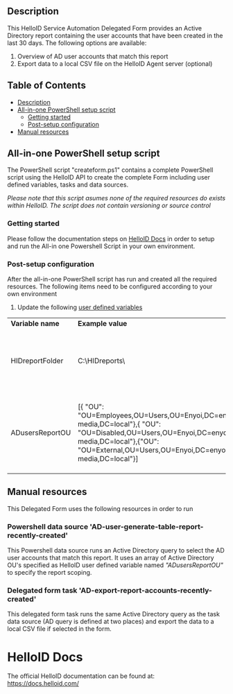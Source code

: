 <!-- Description -->
## Description
This HelloID Service Automation Delegated Form provides an Active Directory report containing the user accounts that have been created in the last 30 days. The following options are available:
 1. Overview of AD user accounts that match this report
 2. Export data to a local CSV file on the HelloID Agent server (optional)
 
<!-- TABLE OF CONTENTS -->
## Table of Contents
* [Description](#description)
* [All-in-one PowerShell setup script](#all-in-one-powershell-setup-script)
  * [Getting started](#getting-started)
  * [Post-setup configuration](#post-setup-configuration)
* [Manual resources](#manual-resources)


## All-in-one PowerShell setup script
The PowerShell script "createform.ps1" contains a complete PowerShell script using the HelloID API to create the complete Form including user defined variables, tasks and data sources.

_Please note that this script asumes none of the required resources do exists within HelloID. The script does not contain versioning or source control_

### Getting started
Please follow the documentation steps on [HelloID Docs](https://docs.helloid.com/hc/en-us/articles/360017556559-Service-automation-GitHub-resources) in order to setup and run the All-in one Powershell Script in your own environment.
 
### Post-setup configuration
After the all-in-one PowerShell script has run and created all the required resources. The following items need to be configured according to your own environment
 1. Update the following [user defined variables](https://docs.helloid.com/hc/en-us/articles/360014169933-How-to-Create-and-Manage-User-Defined-Variables)
<table>
  <tr><td><strong>Variable name</strong></td><td><strong>Example value</strong></td><td><strong>Description</strong></td></tr>
  <tr><td>HIDreportFolder</td><td>C:\HIDreports\</td><td>Local folder on HelloID Agent server for exporting CSV reports</td></tr>
  <tr><td>ADusersReportOU</td><td>[{ "OU": "OU=Employees,OU=Users,OU=Enyoi,DC=enyoi-media,DC=local"},{ "OU": "OU=Disabled,OU=Users,OU=Enyoi,DC=enyoi-media,DC=local"},{"OU": "OU=External,OU=Users,OU=Enyoi,DC=enyoi-media,DC=local"}]</td><td>Array of Active Directory OUs for scoping shown AD user accounts in this report</td></tr>
</table>


## Manual resources
This Delegated Form uses the following resources in order to run

### Powershell data source 'AD-user-generate-table-report-recently-created'
This Powershell data source runs an Active Directory query to select the AD user accounts that match this report. It uses an array of Active Directory OU's specified as HelloID user defined variable named _"ADusersReportOU"_ to specify the report scoping.

### Delegated form task 'AD-export-report-accounts-recently-created'
This delegated form task runs the same Active Directory query as the task data source (AD query is defined at two places) and export the data to a local CSV file if selected in the form.

# HelloID Docs
The official HelloID documentation can be found at: https://docs.helloid.com/
